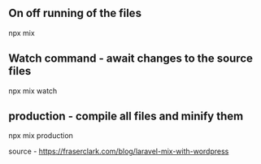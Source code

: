 ## On off running of the files
npx mix

## Watch command - await changes to the source files
npx mix watch

## production - compile all files and minify them
npx mix production

source - https://fraserclark.com/blog/laravel-mix-with-wordpress